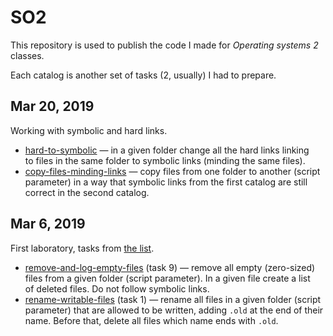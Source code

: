 # SO2
This repository is used to publish the code I made for _Operating systems 2_ classes.

Each catalog is another set of tasks (2, usually) I had to prepare.

## Mar 20, 2019
Working with symbolic and hard links.
- [hard-to-symbolic](links/01-hard-to-symbolic.bash) — in a given folder change all the hard links linking to files in the same folder to symbolic links (minding the same files).
- [copy-files-minding-links](links/02-copy-files-minding-links.bash) — copy files from one folder to another (script parameter) in a way that symbolic links from the first catalog are still correct in the second catalog.

## Mar 6, 2019
First laboratory, tasks from [the list](http://www.zsk.ict.pwr.wroc.pl/zsk/repository/dydaktyka/so/so_lab1.pdf).
- [remove-and-log-empty-files](the-list/09-remove-and-log-empty-files.bash) (task 9) — remove all empty (zero-sized) files from a given folder (script parameter). In a given file create a list of deleted files. Do not follow symbolic links.
- [rename-writable-files](the-list/01-rename-writable-files.bash) (task 1) — rename all files in a given folder (script parameter) that are allowed to be written, adding `.old` at the end of their name. Before that, delete all files which name ends with `.old`.

